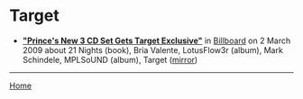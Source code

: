 # Target

 - [**"Prince's New 3 CD Set Gets Target Exclusive"**](https://www.billboard.com/articles//1273749/princes-new-3-cd-set-gets-target-exclusive) in [Billboard](https://www.billboard.com/) on 2 March 2009 about 21 Nights (book), Bria Valente, LotusFlow3r (album), Mark Schindele, MPLSoUND (album), Target ([mirror](https://web.archive.org/web/*/https://www.billboard.com/articles//1273749/princes-new-3-cd-set-gets-target-exclusive))

----

[Home](../)
